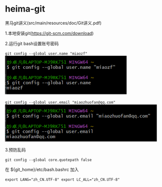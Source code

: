# heima-git
黑马git讲义(src/main/resources/doc/Git讲义.pdf)

1.本地安装git(https://git-scm.com/download)

2.运行git bash设置账号密码

`git config --global user.name "miaozf"`
![img.png](img.png)

`git config --global user.email "miaozhuofan@qq.com"`
![img_1.png](img_1.png)

3.预防乱码

`git config --global core.quotepath false`

在 ${git_home}/etc/bash.bashrc 加入

`export LANG="zh_CN.UTF-8"
export LC_ALL="zh_CN.UTF-8"`




